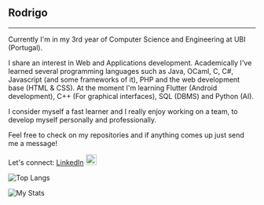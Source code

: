 ## <name>Rodrigo</name>
---


Currently I'm in my 3rd year of Computer Science and Engineering at UBI (Portugal). 


I share an interest in Web and Applications development. Academically I've learned several programming languages such as Java, OCaml, C, C#, Javascript (and some frameworks of it), PHP and the web development base (HTML & CSS). At the moment I'm learning Flutter (Android development), C++ (For graphical interfaces), SQL (DBMS) and Python (AI).


I consider myself a fast learner and I really enjoy working on a team, to develop myself personally and professionally.


Feel free to check on my repositories and if anything comes up just send me a message!


Let's connect:  [LinkedIn](https://www.linkedin.com/in/rodrigo-silva-455b291bb/) <img alt="LinkedIn" width="22px" src="https://content.linkedin.com/content/dam/me/business/en-us/amp/brand-site/v2/bg/LI-Bug.svg.original.svg" />

![Top Langs](https://github-readme-stats.vercel.app/api/top-langs/?username=rdsilva01&layout=donut&count_private=true&show_icons=true&bg_color=00000000)

![My Stats](https://github-readme-stats.vercel.app/api?username=rdsilva01&count_private=true&show_icons=true&bg_color=00000000)

